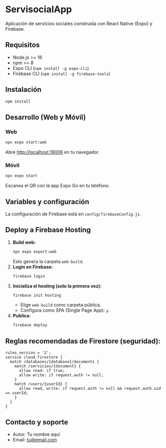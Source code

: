 # ServisocialApp

Aplicación de servicios sociales construida con React Native (Expo) y Firebase.

## Requisitos
- Node.js >= 16
- npm >= 8
- Expo CLI (`npm install -g expo-cli`)
- Firebase CLI (`npm install -g firebase-tools`)

## Instalación
```bash
npm install
```

## Desarrollo (Web y Móvil)
### Web
```bash
npx expo start:web
```
Abre [http://localhost:19006](http://localhost:19006) en tu navegador.

### Móvil
```bash
npx expo start
```
Escanea el QR con la app Expo Go en tu teléfono.

## Variables y configuración
La configuración de Firebase está en `config/firebaseConfig.js`.

## Deploy a Firebase Hosting
1. **Build web:**
   ```bash
   npx expo export:web
   ```
   Esto genera la carpeta `web-build`.
2. **Login en Firebase:**
   ```bash
   firebase login
   ```
3. **Inicializa el hosting (solo la primera vez):**
   ```bash
   firebase init hosting
   ```
   - Elige `web-build` como carpeta pública.
   - Configura como SPA (Single Page App): `y`.
4. **Publica:**
   ```bash
   firebase deploy
   ```

## Reglas recomendadas de Firestore (seguridad):
```
rules_version = '2';
service cloud.firestore {
  match /databases/{database}/documents {
    match /servicios/{document} {
      allow read: if true;
      allow write: if request.auth != null;
    }
    match /users/{userId} {
      allow read, write: if request.auth != null && request.auth.uid == userId;
    }
  }
}
```

## Contacto y soporte
- Autor: Tu nombre aquí
- Email: tu@email.com